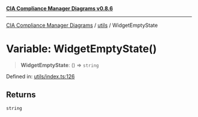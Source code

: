 [**CIA Compliance Manager Diagrams v0.8.6**](../../README.md)

***

[CIA Compliance Manager Diagrams](../../modules.md) / [utils](../README.md) / WidgetEmptyState

# Variable: WidgetEmptyState()

> **WidgetEmptyState**: () => `string`

Defined in: [utils/index.ts:126](https://github.com/Hack23/cia-compliance-manager/blob/050a250237d6f621490781dbdf95155919f35aed/src/utils/index.ts#L126)

## Returns

`string`
